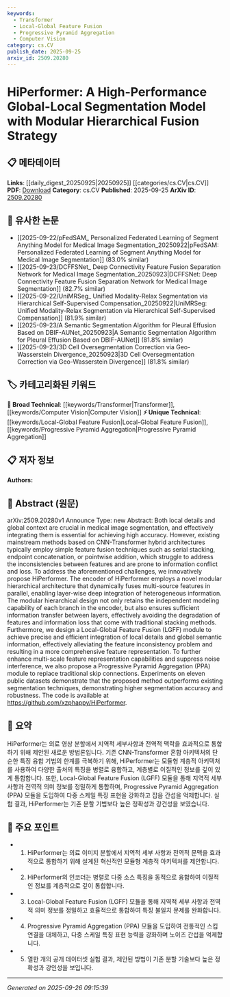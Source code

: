 ```yaml
---
keywords:
  - Transformer
  - Local-Global Feature Fusion
  - Progressive Pyramid Aggregation
  - Computer Vision
category: cs.CV
publish_date: 2025-09-25
arxiv_id: 2509.20280
---
```


<!-- KEYWORD_LINKING_METADATA:
{
  "processed_timestamp": "2025-09-26T09:15:39.624802",
  "vocabulary_version": "1.0",
  "selected_keywords": [
    "Transformer",
    "Local-Global Feature Fusion",
    "Progressive Pyramid Aggregation",
    "Computer Vision"
  ],
  "rejected_keywords": [],
  "similarity_scores": {
    "Transformer": 0.85,
    "Local-Global Feature Fusion": 0.78,
    "Progressive Pyramid Aggregation": 0.8,
    "Computer Vision": 0.82
  },
  "extraction_method": "AI_prompt_based",
  "budget_applied": true,
  "candidates_json": {
    "candidates": [
      {
        "surface": "CNN-Transformer hybrid architectures",
        "canonical": "Transformer",
        "aliases": [
          "CNN-Transformer",
          "Hybrid Transformer"
        ],
        "category": "broad_technical",
        "rationale": "Transformers are a key component in the hybrid architecture, linking to broader technical discussions in neural network design.",
        "novelty_score": 0.45,
        "connectivity_score": 0.88,
        "specificity_score": 0.65,
        "link_intent_score": 0.85
      },
      {
        "surface": "Local-Global Feature Fusion",
        "canonical": "Local-Global Feature Fusion",
        "aliases": [
          "LGFF"
        ],
        "category": "unique_technical",
        "rationale": "This module is a novel approach to feature integration, offering a unique perspective in segmentation models.",
        "novelty_score": 0.75,
        "connectivity_score": 0.68,
        "specificity_score": 0.82,
        "link_intent_score": 0.78
      },
      {
        "surface": "Progressive Pyramid Aggregation",
        "canonical": "Progressive Pyramid Aggregation",
        "aliases": [
          "PPA"
        ],
        "category": "unique_technical",
        "rationale": "PPA is a distinctive method proposed to enhance feature representation, providing a new angle on multi-scale processing.",
        "novelty_score": 0.78,
        "connectivity_score": 0.7,
        "specificity_score": 0.85,
        "link_intent_score": 0.8
      },
      {
        "surface": "medical image segmentation",
        "canonical": "Computer Vision",
        "aliases": [
          "medical segmentation"
        ],
        "category": "broad_technical",
        "rationale": "Medical image segmentation is a specific application within computer vision, linking to a broad technical field.",
        "novelty_score": 0.4,
        "connectivity_score": 0.9,
        "specificity_score": 0.6,
        "link_intent_score": 0.82
      }
    ],
    "ban_list_suggestions": [
      "method",
      "experiment",
      "performance",
      "accuracy",
      "robustness"
    ]
  },
  "decisions": [
    {
      "candidate_surface": "CNN-Transformer hybrid architectures",
      "resolved_canonical": "Transformer",
      "decision": "linked",
      "scores": {
        "novelty": 0.45,
        "connectivity": 0.88,
        "specificity": 0.65,
        "link_intent": 0.85
      }
    },
    {
      "candidate_surface": "Local-Global Feature Fusion",
      "resolved_canonical": "Local-Global Feature Fusion",
      "decision": "linked",
      "scores": {
        "novelty": 0.75,
        "connectivity": 0.68,
        "specificity": 0.82,
        "link_intent": 0.78
      }
    },
    {
      "candidate_surface": "Progressive Pyramid Aggregation",
      "resolved_canonical": "Progressive Pyramid Aggregation",
      "decision": "linked",
      "scores": {
        "novelty": 0.78,
        "connectivity": 0.7,
        "specificity": 0.85,
        "link_intent": 0.8
      }
    },
    {
      "candidate_surface": "medical image segmentation",
      "resolved_canonical": "Computer Vision",
      "decision": "linked",
      "scores": {
        "novelty": 0.4,
        "connectivity": 0.9,
        "specificity": 0.6,
        "link_intent": 0.82
      }
    }
  ]
}
-->

# HiPerformer: A High-Performance Global-Local Segmentation Model with Modular Hierarchical Fusion Strategy

## 📋 메타데이터

**Links**: [[daily_digest_20250925|20250925]] [[categories/cs.CV|cs.CV]]
**PDF**: [Download](https://arxiv.org/pdf/2509.20280.pdf)
**Category**: cs.CV
**Published**: 2025-09-25
**ArXiv ID**: [2509.20280](https://arxiv.org/abs/2509.20280)

## 🔗 유사한 논문
- [[2025-09-22/pFedSAM_ Personalized Federated Learning of Segment Anything Model for Medical Image Segmentation_20250922|pFedSAM: Personalized Federated Learning of Segment Anything Model for Medical Image Segmentation]] (83.0% similar)
- [[2025-09-23/DCFFSNet_ Deep Connectivity Feature Fusion Separation Network for Medical Image Segmentation_20250923|DCFFSNet: Deep Connectivity Feature Fusion Separation Network for Medical Image Segmentation]] (82.7% similar)
- [[2025-09-22/UniMRSeg_ Unified Modality-Relax Segmentation via Hierarchical Self-Supervised Compensation_20250922|UniMRSeg: Unified Modality-Relax Segmentation via Hierarchical Self-Supervised Compensation]] (81.9% similar)
- [[2025-09-23/A Semantic Segmentation Algorithm for Pleural Effusion Based on DBIF-AUNet_20250923|A Semantic Segmentation Algorithm for Pleural Effusion Based on DBIF-AUNet]] (81.8% similar)
- [[2025-09-23/3D Cell Oversegmentation Correction via Geo-Wasserstein Divergence_20250923|3D Cell Oversegmentation Correction via Geo-Wasserstein Divergence]] (81.8% similar)

## 🏷️ 카테고리화된 키워드
**🧠 Broad Technical**: [[keywords/Transformer|Transformer]], [[keywords/Computer Vision|Computer Vision]]
**⚡ Unique Technical**: [[keywords/Local-Global Feature Fusion|Local-Global Feature Fusion]], [[keywords/Progressive Pyramid Aggregation|Progressive Pyramid Aggregation]]

## 📋 저자 정보

**Authors:** 

## 📄 Abstract (원문)

arXiv:2509.20280v1 Announce Type: new 
Abstract: Both local details and global context are crucial in medical image segmentation, and effectively integrating them is essential for achieving high accuracy. However, existing mainstream methods based on CNN-Transformer hybrid architectures typically employ simple feature fusion techniques such as serial stacking, endpoint concatenation, or pointwise addition, which struggle to address the inconsistencies between features and are prone to information conflict and loss. To address the aforementioned challenges, we innovatively propose HiPerformer. The encoder of HiPerformer employs a novel modular hierarchical architecture that dynamically fuses multi-source features in parallel, enabling layer-wise deep integration of heterogeneous information. The modular hierarchical design not only retains the independent modeling capability of each branch in the encoder, but also ensures sufficient information transfer between layers, effectively avoiding the degradation of features and information loss that come with traditional stacking methods. Furthermore, we design a Local-Global Feature Fusion (LGFF) module to achieve precise and efficient integration of local details and global semantic information, effectively alleviating the feature inconsistency problem and resulting in a more comprehensive feature representation. To further enhance multi-scale feature representation capabilities and suppress noise interference, we also propose a Progressive Pyramid Aggregation (PPA) module to replace traditional skip connections. Experiments on eleven public datasets demonstrate that the proposed method outperforms existing segmentation techniques, demonstrating higher segmentation accuracy and robustness. The code is available at https://github.com/xzphappy/HiPerformer.

## 📝 요약

HiPerformer는 의료 영상 분할에서 지역적 세부사항과 전역적 맥락을 효과적으로 통합하기 위해 제안된 새로운 방법론입니다. 기존 CNN-Transformer 혼합 아키텍처의 단순한 특징 융합 기법의 한계를 극복하기 위해, HiPerformer는 모듈형 계층적 아키텍처를 사용하여 다양한 출처의 특징을 병렬로 융합하고, 계층별로 이질적인 정보를 깊이 있게 통합합니다. 또한, Local-Global Feature Fusion (LGFF) 모듈을 통해 지역적 세부사항과 전역적 의미 정보를 정밀하게 통합하며, Progressive Pyramid Aggregation (PPA) 모듈을 도입하여 다중 스케일 특징 표현을 강화하고 잡음 간섭을 억제합니다. 실험 결과, HiPerformer는 기존 분할 기법보다 높은 정확성과 강건성을 보였습니다.

## 🎯 주요 포인트

- 1. HiPerformer는 의료 이미지 분할에서 지역적 세부 사항과 전역적 문맥을 효과적으로 통합하기 위해 설계된 혁신적인 모듈형 계층적 아키텍처를 제안합니다.
- 2. HiPerformer의 인코더는 병렬로 다중 소스 특징을 동적으로 융합하여 이질적인 정보를 계층적으로 깊이 통합합니다.
- 3. Local-Global Feature Fusion (LGFF) 모듈을 통해 지역적 세부 사항과 전역적 의미 정보를 정밀하고 효율적으로 통합하여 특징 불일치 문제를 완화합니다.
- 4. Progressive Pyramid Aggregation (PPA) 모듈을 도입하여 전통적인 스킵 연결을 대체하고, 다중 스케일 특징 표현 능력을 강화하며 노이즈 간섭을 억제합니다.
- 5. 열한 개의 공개 데이터셋 실험 결과, 제안된 방법이 기존 분할 기술보다 높은 정확성과 강인성을 보입니다.


---

*Generated on 2025-09-26 09:15:39*